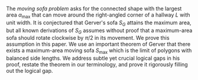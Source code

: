 The _moving sofa problem_ asks for the connected shape with the largest area $\alpha_{\text{max}}$ that can move around the right-angled corner of a hallway $L$ with unit width. It is conjectured that Gerver's sofa $S_G$ attains the maximum area, but all known derivations of $S_G$ assumes without proof that a maximum-area sofa should rotate clockwise by $\pi/2$ in its movement. We prove this assumption in this paper. We use an important theorem of Gerver that there exists a maximum-area moving sofa $S_{\max}$ which is the limit of polygons with balanced side lengths. We address subtle yet crucial logical gaps in his proof, restate the theorem in our terminology, and prove it rigorously filling out the logical gap.